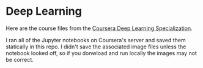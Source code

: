 # Deep Learning

Here are the course files from the [Coursera Deep Learning Specialization](https://www.coursera.org/specializations/deep-learning).

I ran all of the Jupyter notebooks on Coursera's server and saved them statically in this repo. I didn't save the associated image files unless the notebook looked off, so if you donwload and run locally the images may not be correct.
